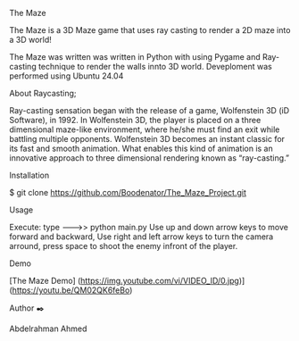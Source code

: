 The Maze

The Maze is a 3D Maze game that uses ray casting to render a 2D maze into a 3D world!

The Maze was written was written in Python with using Pygame and Ray-casting technique to render the walls innto 3D world. Deveploment was performed using Ubuntu 24.04

About Raycasting;

Ray-casting sensation began with the release of a game, Wolfenstein 3D (iD Software), in 1992. In Wolfenstein 3D, the player is placed on a three dimensional maze-like environment, where he/she must find an exit while battling multiple opponents. Wolfenstein 3D becomes an instant classic for its fast and smooth animation. What enables this kind of animation is an innovative approach to three dimensional rendering known as “ray-casting.”

Installation

$ git clone https://github.com/Boodenator/The_Maze_Project.git

Usage

Execute: type --->> python main.py
Use up and down arrow keys to move forward and backward,
Use right and left arrow keys to turn the camera arround,
press space to shoot the enemy infront of the player.

Demo

[The Maze Demo]
(https://img.youtube.com/vi/VIDEO_ID/0.jpg)](https://youtu.be/QM02QK6feBo)

Author ✒️

Abdelrahman Ahmed


